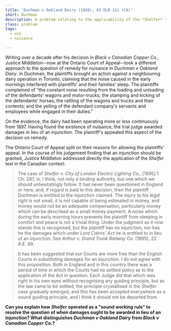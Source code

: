 ```yaml
---
title: 'Duchman v Oakland Dairy (1928), 63 OLR 111 (CA)'
short: Duchman
description: A problem relating to the applicability of the *Shelfer* test in the Canadian context
class: problem
tags:
  - use
  - nuisance

---
```



Writing over a decade after his decision in *Black v Canadian Copper Co.*, Justice Middleton--now at the Ontario Court of Appeal--took a different approach to the question of remedy for nuisance in *Duchman v Oakland Dairy*. In Duchman, the plaintiffs brought an action against a neighbouring dairy operation in Toronto, claiming that the noise caused in the early mornings interfered with plaintiffs' and their families' sleep. The plaintiffs complained of "the constant noise resulting from the loading and unloading of the defendants' wagons and motor-trucks; the stamping and kicking of the defendants' horses; the rattling of the wagons and trucks and their contents; and the yelling of the defendant company's servants and employees while engaged in their duties."

On the evidence, the dairy had been operating more or less continuously from 1897. Having found the existence of nuisance, the trial judge awarded damages in lieu of an injunction. The plaintiff's appealed this aspect of the decision on remedy. 

The Ontario Court of Appeal split on their reasons for allowing the plaintiffs' appeal. In the course of his judgement finding that an injunction should be granted, Justice Middleton addressed directly the application of the *Shelfer* test in the Canadian context:

> The case of *Shelfer v. City of London Electric Lighting Co.*, [1895] 1 Ch. 287, is, I think, not only a binding authority, but one which we should unhesitatingly follow. It has never been questioned in England or here, and, if regard is paid to this decision, then the plaintiff Duchman is entitled to the injunction claimed. The injury to his legal right is not small, it is not capable of being estimated in money, and money would not be an adequate compensation, particularly money which can be described as a small money payment. A noise which during the early morning hours prevents the plaintiff from sleeping in comfort and peace is not a trivial thing. Under the judgment as it now stands this is recognised, but the plaintiff has no injunction, nor has he the damages which under *Lord Cairns' Act* he is entitled to in lieu of an injunction. See *Arthur v. Grand Trunk Railway Co.*
(1895), 22 A.E. 89.

> It has been suggested that our Courts are more free than the English Courts in substituting damages for an injunction. I do not agree with this proposition. Both in England and in this country there was a period of time in which the Courts had no settled policy as to the application of the Act in question. Each Judge did that which was right in his own eyes without recognising any guiding principle, but as the law came to be settled, the principle crystallised in the *Shelfer* case gradually emerged, and this has been accepted everywhere as a sound guiding principle, and I think it should not be departed from.

**Can you explain how *Shelfer* operated as a "sound working rule" to resolve the question of when damages ought to be awarded in lieu of an injunction? What distinguishes *Duchman v Oakland Dairy* from *Black v Canadian Copper Co.*?**
